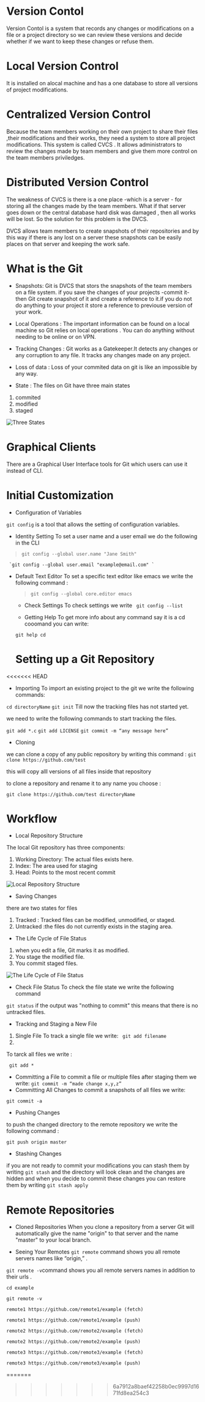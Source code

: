 # Version Contol

Version Contol is a system that records any changes or modifications on a file or a project directory so we can review these versions and decide whether if we want to keep these changes or refuse them.

# Local Version Control 
It is installed on alocal machine and has a one database to store all versions of project modifications.

#  Centralized Version Control

Because the team members working on their own project to share their files ,their modifications and their works, they need a system to store all project modifications. This system is called CVCS . It allows administrators to review the changes made by team members and give them more control on the team members priviledges.


#  Distributed Version Control
The weakness of CVCS is there is a one place -which is a server - for storing all the changes made by the team members.
What if that server goes down or the central database hard disk was damaged , then all works will be lost.
So the solution for this problem is the DVCS.

DVCS allows team members to create snapshots of their repositories and by this way if there is any lost on a server these snapshots can be easily places on that server and keeping the work safe.

#  What is the Git

* Snapshots:
Git is DVCS that stors the snapshots of the team members on a file system. if you save the changes of your projects -commit it- then Git create snapshot of it and create a reference to it.if you do not do anything to your project it store a reference to previouse version of your work.

* Local Operations :
The important information can be found on a local machine so Git relies on local operations .
You can do anything without needing to be online or on VPN.

* Tracking Changes  :
Git works as a Gatekeeper.It detects any changes or any corruption to any file. It tracks any changes made on any project.

* Loss of data :
Loss of your commited data on git is like an impossible by any way.


* State :
The files on Git have three main states
1. commited
2. modified
3. staged

![Three States](https://i.stack.imgur.com/kslSd.png)



# Graphical Clients
There are a Graphical User Interface tools for Git which  users can use it instead of CLI.


# Initial Customization

* Configuration of Variables

`git config` is a tool that allows the setting of configuration variables.

* Identity Setting
 To set a user name and a user email we do the following in the CLI 
 > ` git config --global user.name "Jane Smith" `

     `git config --global user.email "example@email.com" `

* Default Text Editor
 To set a specific text editor like emacs we write the following command :
  > ` git config --global core.editor emacs `

  * Check Settings
  To check settings we write
    ` git config --list`
   
   * Getting Help
   To get more info about any command say it is a cd cooomand you can write:

  ` git help cd `

  # Setting up a Git Repository
<<<<<<< HEAD
   * Importing
   To import an existing project to the git we write the following commands:

   `cd directoryName`
   `git init`
Till now the tracking files has not started yet.
 
 we need to write the following commands to start tracking the files.
  
` git add *.c `
`git add LICENSE`
`git commit -m “any message here” `

* Cloning

we can clone a copy of any public repository by writing this command :
`git clone https://github.com/test `

this will copy alll versions of all files inside that repository 

to clone a repository and rename it to any name you choose :

`git clone https://github.com/test directoryName `


# Workflow

* Local Repository Structure

The local Git repository has three components:

1. Working Directory: The actual files exists here.
2. Index: The area used for staging
3. Head: Points to the most recent commit

![Local Repository Structure](https://blog.udemy.com/wp-content/uploads/2015/08/image036.png)

* Saving Changes

there are two states for files
1. Tracked : Tracked files can be modified, unmodified, or staged.
2. Untracked :the files do not currently exists in the staging area.

* The Life Cycle of File Status
1. when you edit a file, Git marks it as modified.
2. You stage the modified file.
3. You commit staged files.

![The Life Cycle of File Status](https://blog.udemy.com/wp-content/uploads/2015/08/image006.png)

* Check File Status
To check the file state we write the following command 

`git status`
 if the output was "nothing to commit" this means that there is no untracked files.

 * Tracking and Staging a New File

1. Single File 
To track a single file we write:
` git add filename`
2. 
To tarck all files we write :

` git add *`

* Committing a File
to commit a file or multiple files after staging them we write:
 `git commit -m “made change x,y,z”`
* Committing All Changes
to commit a snapshots of all files we write:

`git commit -a `

* Pushing Changes

to push the changed directory to the remote repository we write the following command :

`git push origin master`
 
* Stashing Changes

if you are not ready to commit your modifications you can stash them by writing `git stash` and the directory will look clean and the changes are hidden and when you decide to commit these changes you can restore them by writing `git stash apply`

# Remote Repositories



* Cloned Repositories
When you clone a repository from a server Git will automatically give the name "origin" to that server and the name "master" to your local branch.

* Seeing Your Remotes
 `git remote` command shows you all  remote servers names like  “origin,” .

`git remote -v`command shows you all  remote servers names in addition to their urls .

 `cd example`

`git remote -v`

`remote1 https://github.com/remote1/example (fetch)`

`remote1 https://github.com/remote1/example (push)`

`remote2 https://github.com/remote2/example (fetch)`

`remote2 https://github.com/remote2/example (push)`

`remote3 https://github.com/remote3/example (fetch)`

`remote3 https://github.com/remote3/example (push)`


=======
>>>>>>> 6a7912a8baef42258b0ec9997d1671fd8ea254c3







